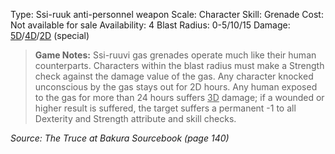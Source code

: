 Type: Ssi-ruuk anti-personnel weapon
Scale: Character
Skill: Grenade
Cost: Not available for sale
Availability: 4
Blast Radius: 0-5/10/15
Damage: <u>5D</u>/<u>4D</u>/<u>2D</u> (special)

> **Game Notes:** 
> Ssi-ruuvi gas grenades operate much like their human counterparts. Characters within the blast radius must make a Strength check against the damage value of the gas. Any character knocked unconscious by the gas stays out for 2D hours. Any human exposed to the gas for more than 24 hours suffers <u>3D</u> damage; if a wounded or higher result is suffered, the target suffers a permanent -1 to all Dexterity and Strength attribute and skill checks.

*Source: The Truce at Bakura Sourcebook (page 140)*